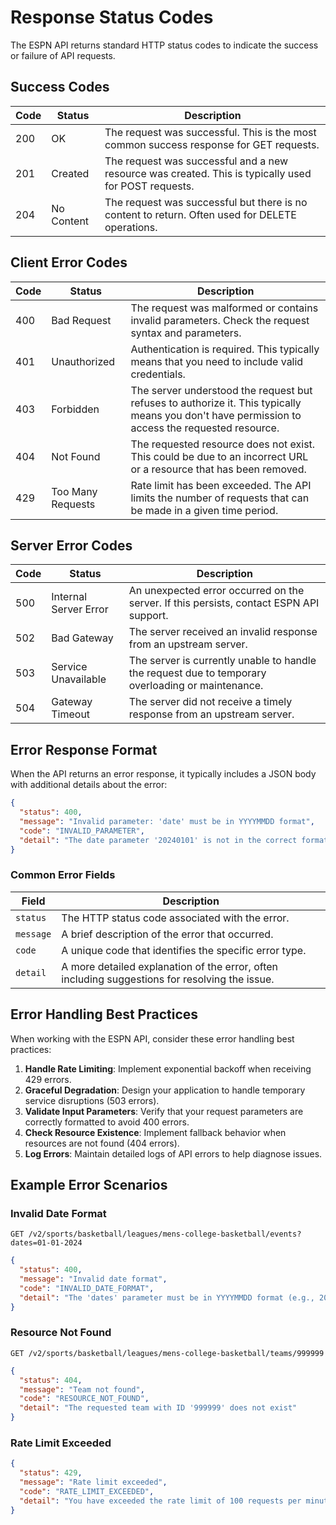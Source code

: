 # Response Status Codes

The ESPN API returns standard HTTP status codes to indicate the success or failure of API requests.

## Success Codes

| Code | Status | Description |
|------|--------|-------------|
| 200 | OK | The request was successful. This is the most common success response for GET requests. |
| 201 | Created | The request was successful and a new resource was created. This is typically used for POST requests. |
| 204 | No Content | The request was successful but there is no content to return. Often used for DELETE operations. |

## Client Error Codes

| Code | Status | Description |
|------|--------|-------------|
| 400 | Bad Request | The request was malformed or contains invalid parameters. Check the request syntax and parameters. |
| 401 | Unauthorized | Authentication is required. This typically means that you need to include valid credentials. |
| 403 | Forbidden | The server understood the request but refuses to authorize it. This typically means you don't have permission to access the requested resource. |
| 404 | Not Found | The requested resource does not exist. This could be due to an incorrect URL or a resource that has been removed. |
| 429 | Too Many Requests | Rate limit has been exceeded. The API limits the number of requests that can be made in a given time period. |

## Server Error Codes

| Code | Status | Description |
|------|--------|-------------|
| 500 | Internal Server Error | An unexpected error occurred on the server. If this persists, contact ESPN API support. |
| 502 | Bad Gateway | The server received an invalid response from an upstream server. |
| 503 | Service Unavailable | The server is currently unable to handle the request due to temporary overloading or maintenance. |
| 504 | Gateway Timeout | The server did not receive a timely response from an upstream server. |

## Error Response Format

When the API returns an error response, it typically includes a JSON body with additional details about the error:

```json
{
  "status": 400,
  "message": "Invalid parameter: 'date' must be in YYYYMMDD format",
  "code": "INVALID_PARAMETER",
  "detail": "The date parameter '20240101' is not in the correct format. Use 'YYYYMMDD' format (e.g., '20240101')."
}
```

### Common Error Fields

| Field | Description |
|-------|-------------|
| `status` | The HTTP status code associated with the error. |
| `message` | A brief description of the error that occurred. |
| `code` | A unique code that identifies the specific error type. |
| `detail` | A more detailed explanation of the error, often including suggestions for resolving the issue. |

## Error Handling Best Practices

When working with the ESPN API, consider these error handling best practices:

1. **Handle Rate Limiting**: Implement exponential backoff when receiving 429 errors.
2. **Graceful Degradation**: Design your application to handle temporary service disruptions (503 errors).
3. **Validate Input Parameters**: Verify that your request parameters are correctly formatted to avoid 400 errors.
4. **Check Resource Existence**: Implement fallback behavior when resources are not found (404 errors).
5. **Log Errors**: Maintain detailed logs of API errors to help diagnose issues.

## Example Error Scenarios

### Invalid Date Format

```http
GET /v2/sports/basketball/leagues/mens-college-basketball/events?dates=01-01-2024
```

```json
{
  "status": 400,
  "message": "Invalid date format",
  "code": "INVALID_DATE_FORMAT",
  "detail": "The 'dates' parameter must be in YYYYMMDD format (e.g., 20240101)"
}
```

### Resource Not Found

```http
GET /v2/sports/basketball/leagues/mens-college-basketball/teams/999999
```

```json
{
  "status": 404,
  "message": "Team not found",
  "code": "RESOURCE_NOT_FOUND",
  "detail": "The requested team with ID '999999' does not exist"
}
```

### Rate Limit Exceeded

```json
{
  "status": 429,
  "message": "Rate limit exceeded",
  "code": "RATE_LIMIT_EXCEEDED",
  "detail": "You have exceeded the rate limit of 100 requests per minute. Please wait and try again later."
}
``` 